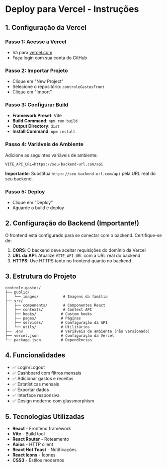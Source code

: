 # Deploy para Vercel - Instruções

## 1. Configuração da Vercel

### Passo 1: Acesse a Vercel
- Vá para [vercel.com](https://vercel.com)
- Faça login com sua conta do GitHub

### Passo 2: Importar Projeto
- Clique em "New Project"
- Selecione o repositório: `controleGastosFront`
- Clique em "Import"

### Passo 3: Configurar Build
- **Framework Preset**: Vite
- **Build Command**: `npm run build`
- **Output Directory**: `dist`
- **Install Command**: `npm install`

### Passo 4: Variáveis de Ambiente
Adicione as seguintes variáveis de ambiente:

```
VITE_API_URL=https://seu-backend-url.com/api
```

**Importante**: Substitua `https://seu-backend-url.com/api` pela URL real do seu backend.

### Passo 5: Deploy
- Clique em "Deploy"
- Aguarde o build e deploy

## 2. Configuração do Backend (Importante!)

O frontend está configurado para se conectar com o backend. Certifique-se de:

1. **CORS**: O backend deve aceitar requisições do domínio da Vercel
2. **URL da API**: Atualize `VITE_API_URL` com a URL real do backend
3. **HTTPS**: Use HTTPS tanto no frontend quanto no backend

## 3. Estrutura do Projeto

```
controle-gastos/
├── public/
│   └── images/           # Imagens da família
├── src/
│   ├── components/       # Componentes React
│   ├── contexts/         # Context API
│   ├── hooks/           # Custom hooks
│   ├── pages/           # Páginas
│   ├── services/        # Configuração da API
│   └── utils/           # Utilitários
├── .env                 # Variáveis de ambiente (não versionado)
├── vercel.json          # Configuração da Vercel
└── package.json         # Dependências
```

## 4. Funcionalidades

- ✅ Login/Logout
- ✅ Dashboard com filtros mensais
- ✅ Adicionar gastos e receitas
- ✅ Estatísticas mensais
- ✅ Exportar dados
- ✅ Interface responsiva
- ✅ Design moderno com glassmorphism

## 5. Tecnologias Utilizadas

- **React** - Frontend framework
- **Vite** - Build tool
- **React Router** - Roteamento
- **Axios** - HTTP client
- **React Hot Toast** - Notificações
- **React Icons** - Ícones
- **CSS3** - Estilos modernos
